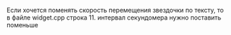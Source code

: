 Если хочется поменять скорость перемещения звездочки по тексту, то в файле widget.cpp строка 11. интервал секундомера нужно поставить поменьше
